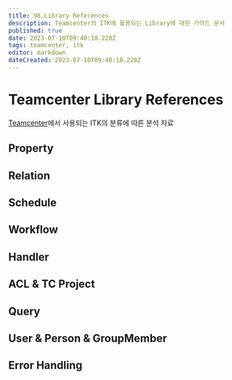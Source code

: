 ```yaml
---
title: 98.Library References
description: Teamcenter의 ITK에 활용되는 Library에 대한 가이드 문서
published: true
date: 2023-07-10T09:40:18.228Z
tags: teamcenter, itk
editor: markdown
dateCreated: 2023-07-10T09:40:18.228Z
---
```


# Teamcenter Library References

[Teamcenter](/ko/Teamcenter)에서 사용되는 ITK의 분류에 따른 분석 자료

## Property

## Relation

## Schedule

## Workflow

## Handler

## ACL & TC Project

## Query

## User & Person & GroupMember

## Error Handling